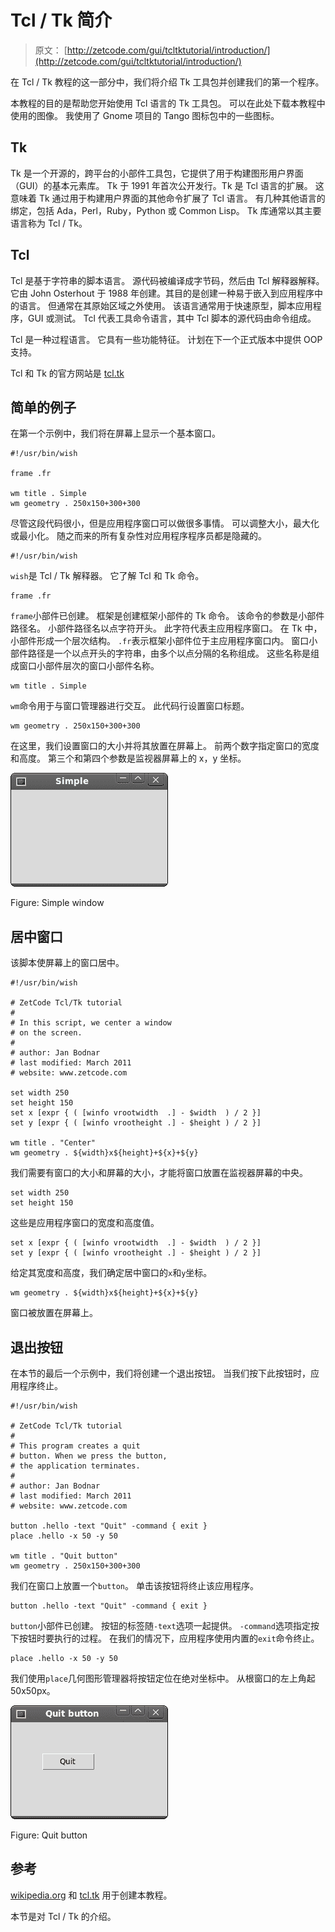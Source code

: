 # Tcl / Tk 简介

> 原文： [http://zetcode.com/gui/tcltktutorial/introduction/](http://zetcode.com/gui/tcltktutorial/introduction/)

在 Tcl / Tk 教程的这一部分中，我们将介绍 Tk 工具包并创建我们的第一个程序。

本教程的目的是帮助您开始使用 Tcl 语言的 Tk 工具包。 可以在此处下载本教程中使用的图像。 我使用了 Gnome 项目的 Tango 图标包中的一些图标。

## Tk

Tk 是一个开源的，跨平台的小部件工具包，它提供了用于构建图形用户界面（GUI）的基本元素库。 Tk 于 1991 年首次公开发行。Tk 是 Tcl 语言的扩展。 这意味着 Tk 通过用于构建用户界面的其他命令扩展了 Tcl 语言。 有几种其他语言的绑定，包括 Ada，Perl，Ruby，Python 或 Common Lisp。 Tk 库通常以其主要语言称为 Tcl / Tk。

## Tcl

Tcl 是基于字符串的脚本语言。 源代码被编译成字节码，然后由 Tcl 解释器解释。 它由 John Osterhout 于 1988 年创建。其目的是创建一种易于嵌入到应用程序中的语言。 但通常在其原始区域之外使用。 该语言通常用于快速原型，脚本应用程序，GUI 或测试。 Tcl 代表工具命令语言，其中 Tcl 脚本的源代码由命令组成。

Tcl 是一种过程语言。 它具有一些功能特征。 计划在下一个正式版本中提供 OOP 支持。

Tcl 和 Tk 的官方网站是 [tcl.tk](http://tcl.tk)

## 简单的例子

在第一个示例中，我们将在屏幕上显示一个基本窗口。

```
#!/usr/bin/wish

frame .fr

wm title . Simple
wm geometry . 250x150+300+300

```

尽管这段代码很小，但是应用程序窗口可以做很多事情。 可以调整大小，最大化或最小化。 随之而来的所有复杂性对应用程序程序员都是隐藏的。

```
#!/usr/bin/wish

```

`wish`是 Tcl / Tk 解释器。 它了解 Tcl 和 Tk 命令。

```
frame .fr   

```

`frame`小部件已创建。 框架是创建框架小部件的 Tk 命令。 该命令的参数是小部件路径名。 小部件路径名以点字符开头。 此字符代表主应用程序窗口。 在 Tk 中，小部件形成一个层次结构。 `.fr`表示框架小部件位于主应用程序窗口内。 窗口小部件路径是一个以点开头的字符串，由多个以点分隔的名称组成。 这些名称是组成窗口小部件层次的窗口小部件名称。

```
wm title . Simple

```

`wm`命令用于与窗口管理器进行交互。 此代码行设置窗口标题。

```
wm geometry . 250x150+300+300

```

在这里，我们设置窗口的大小并将其放置在屏幕上。 前两个数字指定窗口的宽度和高度。 第三个和第四个参数是监视器屏幕上的 x，y 坐标。

![Simple](img/2569dd16ff0cbb0a94ffa7aa1dd21d5a.jpg)

Figure: Simple window

## 居中窗口

该脚本使屏幕上的窗口居中。

```
#!/usr/bin/wish

# ZetCode Tcl/Tk tutorial
#
# In this script, we center a window
# on the screen.
#
# author: Jan Bodnar
# last modified: March 2011
# website: www.zetcode.com

set width 250
set height 150
set x [expr { ( [winfo vrootwidth  .] - $width  ) / 2 }]
set y [expr { ( [winfo vrootheight .] - $height ) / 2 }]

wm title . "Center" 
wm geometry . ${width}x${height}+${x}+${y}

```

我们需要有窗口的大小和屏幕的大小，才能将窗口放置在监视器屏幕的中央。

```
set width 250
set height 150

```

这些是应用程序窗口的宽度和高度值。

```
set x [expr { ( [winfo vrootwidth  .] - $width  ) / 2 }]
set y [expr { ( [winfo vrootheight .] - $height ) / 2 }]

```

给定其宽度和高度，我们确定居中窗口的`x`和`y`坐标。

```
wm geometry . ${width}x${height}+${x}+${y}

```

窗口被放置在屏幕上。

## 退出按钮

在本节的最后一个示例中，我们将创建一个退出按钮。 当我们按下此按钮时，应用程序终止。

```
#!/usr/bin/wish

# ZetCode Tcl/Tk tutorial
#
# This program creates a quit
# button. When we press the button,
# the application terminates. 
#
# author: Jan Bodnar
# last modified: March 2011
# website: www.zetcode.com

button .hello -text "Quit" -command { exit }
place .hello -x 50 -y 50 

wm title . "Quit button" 
wm geometry . 250x150+300+300

```

我们在窗口上放置一个`button`。 单击该按钮将终止该应用程序。

```
button .hello -text "Quit" -command { exit }

```

`button`小部件已创建。 按钮的标签随`-text`选项一起提供。 `-command`选项指定按下按钮时要执行的过程。 在我们的情况下，应用程序使用内置的`exit`命令终止。

```
place .hello -x 50 -y 50 

```

我们使用`place`几何图形管理器将按钮定位在绝对坐标中。 从根窗口的左上角起 50x50px。

![Quit button](img/dbc20786a6ddf760a7da3faee5f731ec.jpg)

Figure: Quit button

## 参考

[wikipedia.org](http://wikipedia.org) 和 [tcl.tk](http://tcl.tk) 用于创建本教程。

本节是对 Tcl / Tk 的介绍。